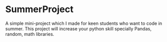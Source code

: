 # SummerProject
A simple mini-project which I made for keen students who want to code in summer. This project will increase your python skill specially  Pandas, random, math libraries.
